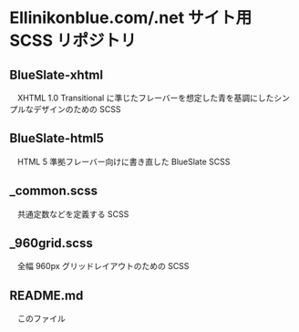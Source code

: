 Ellinikonblue.com/.net サイト用 SCSS リポジトリ
==========

BlueSlate-xhtml
----------
　XHTML 1.0 Transitional に準じたフレーバーを想定した青を基調にしたシンプルなデザインのための SCSS

BlueSlate-html5
----------
　HTML 5 準拠フレーバー向けに書き直した BlueSlate SCSS

_common.scss
----------
　共通定数などを定義する SCSS

_960grid.scss
----------
　全幅 960px グリッドレイアウトのための SCSS

README.md
----------
　このファイル
